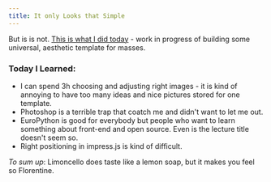 ```yaml
---
title: It only Looks that Simple
---
```

But is is not.
[This is what I did today](http://lipen.co/theme-impress/theme-index.html#/slide1) - work in progress of building some universal, aesthetic template for masses. 


### Today I Learned:
* I can spend 3h choosing and adjusting right images - it is kind of annoying to have too many ideas and nice pictures stored for one template. 
* Photoshop is a terrible trap that coatch me and didn't want to let me out.
* EuroPython is good for everybody but people who want to learn something about front-end and open source. Even is the lecture title doesn't seem so.
* Right positioning in impress.js is kind of difficult. 


_To sum up_:
Limoncello does taste like a lemon soap, but it makes you feel so Florentine.

